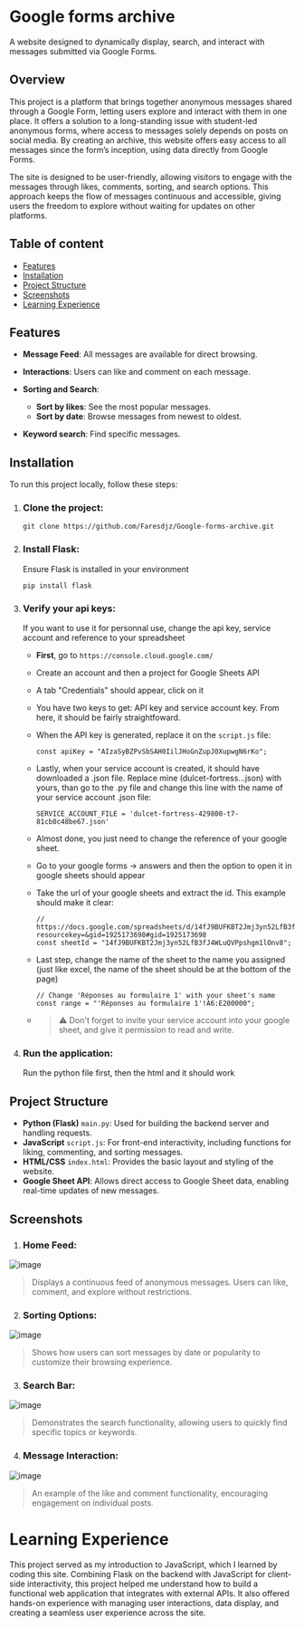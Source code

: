# Google forms archive
 A website designed to dynamically display, search, and interact with messages submitted via Google Forms.

## Overview
This project is a platform that brings together anonymous messages shared through a Google Form, letting users explore and interact with them in one place. It offers a solution to a long-standing issue with student-led anonymous forms, where access to messages solely depends on posts on social media. By creating an archive, this website offers easy access to all messages since the form’s inception, using data directly from Google Forms.

The site is designed to be user-friendly, allowing visitors to engage with the messages through likes, comments, sorting, and search options. This approach keeps the flow of messages continuous and accessible, giving users the freedom to explore without waiting for updates on other platforms.
## Table of content
- [Features](#features)
- [Installation](#installation)
- [Project Structure](#project-structure)
- [Screenshots](#screenshots)
- [Learning Experience](#learning-experience)

## Features
- __Message Feed__: All messages are available for direct browsing.
  
- __Interactions__: Users can like and comment on each message.
- __Sorting and Search__:
     - __Sort by likes__: See the most popular messages.
     - __Sort by date__: Browse messages from newest to oldest.
- __Keyword search__: Find specific messages.

## Installation
To run this project locally, follow these steps:
1. ### __Clone the project__:
   ```
   git clone https://github.com/Faresdjz/Google-forms-archive.git
   ```
2. ### __Install Flask__:
   Ensure Flask is installed in your environment
   ```
   pip install flask
   ```
4. ### __Verify your api keys__:
   If you want to use it for personnal use, change the api key, service account and reference to your spreadsheet
   - __First__, go to ```https://console.cloud.google.com/```
   - Create an account and then a project for Google Sheets API
   - A tab "Credentials" should appear, click on it
   - You have two keys to get: API key and service account key. From here, it should be fairly straightfoward.
   - When the API key is generated, replace it on the ``script.js`` file:
     
     ```
     const apiKey = "AIzaSyBZPvSbSAH0IilJHoGnZupJ0XupwgN6rKo";
     ```
   - Lastly, when your service account is created, it should have downloaded a .json file. Replace mine (dulcet-fortress...json) with yours, than go to the .py file and change this line with the name of your service account .json file:
     
     ```
     SERVICE_ACCOUNT_FILE = 'dulcet-fortress-429800-t7-81cb0c48be67.json'
     ```
   - Almost done, you just need to change the reference of your google sheet.
   - Go to your google forms -> answers and then the option to open it in google sheets should appear
   - Take the url of your google sheets and extract the id. This example should make it clear:
     ```
     // https://docs.google.com/spreadsheets/d/14fJ9BUFKBT2Jmj3yn52LfB3fJ4WLuQVPpshgm1lOnv8/edit?resourcekey=&gid=1925173698#gid=1925173698
     const sheetId = "14fJ9BUFKBT2Jmj3yn52LfB3fJ4WLuQVPpshgm1lOnv8";
     ```
   - Last step, change the name of the sheet to the name you assigned (just like excel, the name of the sheet should be at the bottom of the page)
     ```
     // Change 'Réponses au formulaire 1' with your sheet's name
     const range = "'Réponses au formulaire 1'!A6:E200000";
     ```
   - >⚠️ Don't forget to invite your service account into your google sheet, and give it permission to read and write.
     
3. ### __Run the application__:
   Run the python file first, then the html and it should work

## Project Structure
- __Python (Flask)__ ``main.py``: Used for building the backend server and handling requests.
- __JavaScript__ ``script.js``: For front-end interactivity, including functions for liking, commenting, and sorting messages.
- __HTML/CSS__ ``index.html``: Provides the basic layout and styling of the website.
- __Google Sheet API__: Allows direct access to Google Sheet data, enabling real-time updates of new messages.

## Screenshots
1. ### Home Feed:
   
![image](https://github.com/user-attachments/assets/1be3eaba-d32e-4299-8cf5-0fef8c9d9f49)

> Displays a continuous feed of anonymous messages. Users can like, comment, and explore without restrictions.

2. ### Sorting Options:
   
![image](https://github.com/user-attachments/assets/d61bdebd-bccd-4397-8603-571fda060c1f)

> Shows how users can sort messages by date or popularity to customize their browsing experience.

3. ### Search Bar:
   
![image](https://github.com/user-attachments/assets/d9bf22d6-7efa-47f0-b443-fd8420b0ba62)

> Demonstrates the search functionality, allowing users to quickly find specific topics or keywords.

4. ### Message Interaction:

![image](https://github.com/user-attachments/assets/41ee53d4-d1e1-4eb7-94b8-d5f5f0f168d8)

> An example of the like and comment functionality, encouraging engagement on individual posts.

# Learning Experience
This project served as my introduction to JavaScript, which I learned by coding this site. Combining Flask on the backend with JavaScript for client-side interactivity, this project helped me understand how to build a functional web application that integrates with external APIs. It also offered hands-on experience with managing user interactions, data display, and creating a seamless user experience across the site.
